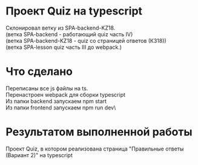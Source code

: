 # Проект Quiz на typescript

Склонировал ветку из SPA-backend-KZ18. \
(ветка SPA-backend - работающий quiz часть IV) \
(ветка SPA-backend-KZ18 - quiz со страницей ответов (КЗ18))\
(ветка SPA-lesson quiz часть III до webpack.)

# Что сделано
Переписаны все js файлы на ts.\
Перенастроен webpack для сборки typescript\
Из папки backend запускаем npm start\
Из папки frontend запускаем npm run dev\


# Результатом выполненной работы
Проект Quiz, в котором реализована страница "Правильные ответы (Вариант 2)" на typescript
